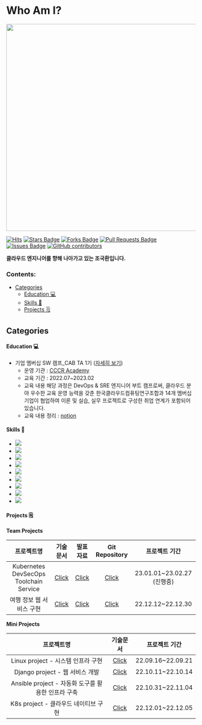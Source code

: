 # Who Am I?
<img src="https://cdn.pixabay.com/photo/2018/11/28/10/45/cloud-3843352_960_720.jpg" style="width:550px;"></a>


[![Hits](https://hits.seeyoufarm.com/api/count/incr/badge.svg?url=https%3A%2F%2Fgithub.com%2Fonesenal%2Fonesenal.git&count_bg=%23B20CB6&title_bg=%23000000&icon=github.svg&icon_color=%23E7E7E7&title=hits&edge_flat=true)](https://hits.seeyoufarm.com)
<a href="https://github.com/onesenal/onesenal/stargazers"><img src="https://img.shields.io/github/stars/onesenal/onesenal" alt="Stars Badge"/></a>
<a href="https://github.com/onesenal/onesenal/network/members"><img src="https://img.shields.io/github/forks/onesenal/onesenal" alt="Forks Badge"/></a>
<a href="https://github.com/onesenal/onesenal/pulls"><img src="https://img.shields.io/github/issues-pr/onesenal/onesenal" alt="Pull Requests Badge"/></a>
<a href="https://github.com/onesenal/onesenal/issues"><img src="https://img.shields.io/github/issues/onesenal/onesenal" alt="Issues Badge"/></a>
<a href="https://github.com/onesenal/onesenal/graphs/contributors"><img alt="GitHub contributors" src="https://img.shields.io/github/contributors/onesenal/onesenal?color=2b9348"></a>


<b>클라우드 엔지니어를 향해 나아가고 있는 조국환입니다.</b>

</div>

### Contents:
  - [Categories](#categories)
      - [Education 💻](#Education-)
      - [Skills 🚀](#Skills-)
      - [Projects 🗒](#Projects-)

## Categories

#### Education 💻
- 기업 멤버십 SW 캠프_CAB TA 1기 ([자세히 보기](https://www.cccr-edu.or.kr/course/course_view.jsp?id=40388&cid=4301&ch=course&page=1))
	- 운영 기관 : [CCCR Academy](https://www.cccr-edu.or.kr)
	- 교육 기간 : 2022.07~2023.02
	- 교육 내용 
	해당 과정은 DevOps & SRE 엔지니어 부트 캠프로써, 클라우드 분야 우수한 교육 운영 능력을 갖춘 한국클라우드컴퓨팅연구조합과 14개 멤버십 기업이 협업하여 이론 및 실습, 실무 프로젝트로 구성한 취업 연계가 포함되어 있습니다.
	- 교육 내용 정리 : [notion](https://tundra-trombone-a83.notion.site/7cb024ae34974cb7916325b3b8d8ce7a)


#### Skills 🚀
- <img src="https://img.shields.io/badge/Linux-000000?style=flat-square&logo=Linux&logoColor=white"/>
- <img src="https://img.shields.io/badge/Python-3776AB?style=flat-square&logo=Python&logoColor=white"/>
- <img src="https://img.shields.io/badge/Django-092E20?style=flat-square&logo=Django&logoColor=white"/>
- <img src="https://img.shields.io/badge/Ansible%20-000000?style=flat-square&logo=Ansible&logoColor=white"/>
- <img src="https://img.shields.io/badge/Amazon-000000?style=flat-square&logo=Amazon&logoColor=white"/>
- <img src="https://img.shields.io/badge/Docker-61DAFB?style=flat-square&logo=Docker&logoColor=white"/>
- <img src="https://img.shields.io/badge/Kubernetes-3776AB?style=flat-square&logo=Kubernetes&logoColor=white"/>
- <img src="https://img.shields.io/badge/Github-000000?style=flat-square&logo=Github&logoColor=white"/>
- <img src="https://img.shields.io/badge/Jenkins-4FC08D?style=flat-square&logo=Jenkins&logoColor=white"/>

#### Projects 🗒
<b>Team Projects</b>

 프로젝트명 | 기술문서 | 발표자료 | Git Repository |프로젝트 기간 
:-------------: | :-------------: | :-------------: | :-------------: | :-------------:
 Kubernetes DevSecOps Toolchain Service | [Click](https://docs.google.com/document/d/1f5zGth5kpKdIX1ri8JHHl7b1yAiJf89tJusx2lb1FrY/edit?usp=sharing) | [Click](https://docs.google.com/presentation/d/1zeE-mIpmZf5yDFVkRtWjoSyRHjiojC5t/view?usp=sharing&ouid=106249240240065525675&rtpof=true&sd=true) | [Click](https://github.com/onesenal/Innogrid_Project.git) | 23.01.01~23.02.27 (진행중) 
여행 정보 웹 서비스 구현  | [Click](https://docs.google.com/document/d/1FUeSGaLt1wloDKpdShsZnwXNY3AuxZJV/edit?usp=sharing&ouid=106249240240065525675&rtpof=true&sd=true)  | [Click](https://docs.google.com/presentation/d/133Ozt6W4GKmPawqorqBASwCN6YqySAa9/edit?usp=sharing&ouid=106249240240065525675&rtpof=true&sd=true) | [Click](https://github.com/onesenal/CCCR_Project.git) |  22.12.12~22.12.30

<b>Mini Projects</b>

 프로젝트명 | 기술문서 | 프로젝트 기간 
:-------------: | :-------------:  | :-------------:
 Linux project - 시스템 인프라 구현 | [Click](https://drive.google.com/file/d/16fSBJVo4zm6a5a5IAprCJPJRZYhURYBk/view?usp=sharing) | 22.09.16~22.09.21 
 Django project - 웹 서비스 개발 | [Click](https://drive.google.com/file/d/1vE2rh6WqVY7MWVKwjfRVDQvauiITB00M/view?usp=sharing) | 22.10.11~22.10.14
  Ansible project - 자동화 도구를 활용한 인프라 구축 | [Click](https://drive.google.com/file/d/1gh0LUkz5AQvcYb4tSqdT82UzJt8vs4Tp/view?usp=sharing) | 22.10.31~22.11.04
   K8s project - 클라우드 네이티브 구현 | [Click](https://drive.google.com/file/d/1V9K4yxZnW3LJBOt4el_tEJXd7F0D0ifd/view?usp=sharing) | 22.12.01~22.12.05




